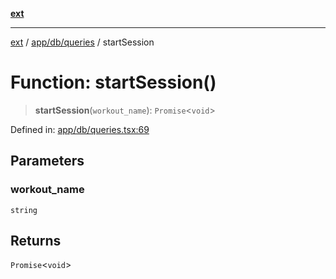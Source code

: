 [**ext**](../../../../README.md)

***

[ext](../../../../README.md) / [app/db/queries](../README.md) / startSession

# Function: startSession()

> **startSession**(`workout_name`): `Promise`\<`void`\>

Defined in: [app/db/queries.tsx:69](https://github.com/Dion-Krasniqi/workout-tracker/blob/d35cdad79815d530f1000c93f7ff12a99e28154b/Ext/app/db/queries.tsx#L69)

## Parameters

### workout\_name

`string`

## Returns

`Promise`\<`void`\>
